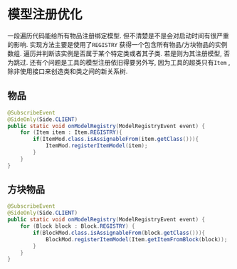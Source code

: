 # 模型注册优化

一段遍历代码能给所有物品注册绑定模型. 但不清楚是不是会对启动时间有很严重的影响.
实现方法主要是使用了`REGISTRY` 获得一个包含所有物品/方块物品的实例数组. 遍历并判断该实例是否属于某个特定类或者其子类. 若是则为其注册模型, 否为跳过. 还有个问题是工具的模型注册依旧得要另外写, 因为工具的超类只有`Item` , 除非使用接口来创造类和类之间的新关系树.

## 物品
```java
@SubscribeEvent  
@SideOnly(Side.CLIENT)  
public static void onModelRegistry(ModelRegistryEvent event) {  
    for (Item item : Item.REGISTRY){  
        if(ItemMod.class.isAssignableFrom(item.getClass())){  
            ItemMod.registerItemModel(item);  
        }   
    }
}
```

## 方块物品
```java
@SubscribeEvent  
@SideOnly(Side.CLIENT)  
public static void onModelRegistry(ModelRegistryEvent event) {  
    for (Block block : Block.REGISTRY) {  
        if(BlockMod.class.isAssignableFrom(block.getClass())){  
            BlockMod.registerItemModel(Item.getItemFromBlock(block));  
        }    
    }
}
```

 
